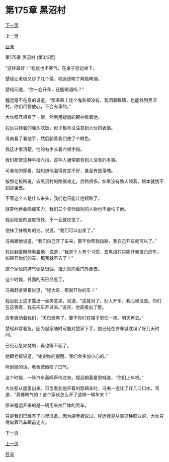 <h1>第175章    黑沼村</h1>
            <div><p><a href="./0525_%E7%AC%AC176%E7%AB%A0_%E7%BA%B8%E4%BA%BA.md">下一页</a></p><p><a href="./0523_%E7%AC%AC175%E7%AB%A0_%E9%BB%91%E6%B2%BC%E6%9D%91.md">上一页</a></p><p><a href="../">目录</a></p></div>
            <div><p>第175章    黑沼村 (第3/3页)</p><p>“这样最好！”程远也不客气，在桌子旁边坐下。</p><p>楚瑶让老板又炒了几个菜，程远还喝了两瓶啤酒。</p><p>楚瑶问道，“你一会开车，还能喝酒吗？”</p><p>程远毫不在意的说道，“那条路上连个鬼影都没有，我闭着眼睛，也能找到黑沼村。你们尽管放心，不会有事的。”</p><p>大伙都互相看了一眼，然后用疑惑的眼神看着他。</p><p>程远只顾着的埋头吃饭，似乎根本没注意到大伙的表情。</p><p>冯夷看了看他手，然后朝着我们使了个眼色。</p><p>我这才看清楚，他的右手长着六根手指。</p><p>我们那管这种手指六指，这种人通常都有别人没有的本事。</p><p>可看他的穿着，就知道他混得肯定不好，甚至有些落魄。</p><p>按照老板所说，去黑沼村的路很难走，岔路很多。如果没有熟人领着，根本就找不到那里去。</p><p>不管这个人是什么来头，我们也只能让他领路了。</p><p>就算他再会隐藏实力，我们三个灵师级别的人物也不会怕了他。</p><p>程远吃饭的速度很快，不一会就吃饱了。</p><p>他抹了抹嘴角的油，说道，“我们可以出发了。”</p><p>冯夷跟他说道，“我们自己开了车来，要不你帮我指路，我自己开车就可以了。”</p><p>程远翻着眼睛看着他，说道，“我这个人有个习惯，去黑沼村只能开我自己的车。如果开你们的车，那我就不去了！”</p><p>这个家伙的脾气倒是很倔，扭头就向着门外走去。</p><p>这个时候，外面的天已经黑了。</p><p>冯夷赶紧笑着说道，“程大哥，那就开你的车！”</p><p>程远脸上这才露出一丝笑意来，说道，“这就对了。别人开车，我心里没底。你们在这等着，我去把车开过来。”说完，他直接出了屋。</p><p>店老板劝着我们，“天已经黑了，要不你们在镇子里住一夜，明天再去。”</p><p>楚瑶非常着急。因为屈家随时可能对楚家下手，她已经在齐春城耽误了好几天时间。</p><p>已经心急如焚的，再也等不起了。</p><p>她跟老板说道，“谢谢你的提醒，我们会多加小心的。”</p><p>听到她的话，老板微微叹了口气。</p><p>这个时候，一阵汽车轰鸣声传过来。程远朝着屋里喊道，“你们上车吧。”</p><p>大伙都从屋里出来。可当看到他开着的那辆车时，冯夷一连吐了好几口口水。骂道，“真够晦气的！这个家伙怎么开了这样一辆车来？”</p><p>原来程远开来的是一辆用来拉尸体的灵车。</p><p>只是我们已经有了心里准备。因为店老板说过，程远就是从事这种职业的，大伙只得向着汽车跟前走去。</p></div>
            <div><p><a href="./0525_%E7%AC%AC176%E7%AB%A0_%E7%BA%B8%E4%BA%BA.md">下一页</a></p><p><a href="./0523_%E7%AC%AC175%E7%AB%A0_%E9%BB%91%E6%B2%BC%E6%9D%91.md">上一页</a></p><p><a href="../">目录</a></p></div>